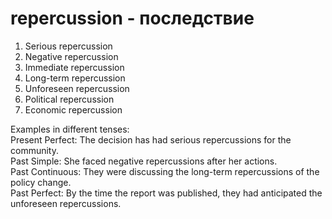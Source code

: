# repercussion - последствие

1. Serious repercussion  
2. Negative repercussion  
3. Immediate repercussion  
4. Long-term repercussion  
5. Unforeseen repercussion  
6. Political repercussion  
7. Economic repercussion  

Examples in different tenses:  
Present Perfect: The decision has had serious repercussions for the community.  
Past Simple: She faced negative repercussions after her actions.  
Past Continuous: They were discussing the long-term repercussions of the policy change.  
Past Perfect: By the time the report was published, they had anticipated the unforeseen repercussions.
